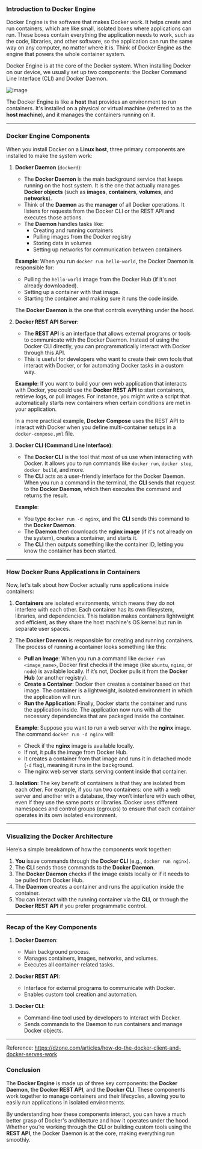 ### Introduction to Docker Engine

Docker Engine is the software that makes Docker work. It helps create and run containers, which are like small, isolated boxes where applications can run. These boxes contain everything the application needs to work, such as the code, libraries, and other software, so the application can run the same way on any computer, no matter where it is. Think of Docker Engine as the engine that powers the whole container system.

Docker Engine is at the core of the Docker system. When installing Docker on our device, we usually set up two components: the Docker Command Line Interface (CLI) and Docker Daemon.

![image](https://github.com/user-attachments/assets/e565f399-b4e7-4d89-93fb-e119adf904d8)

The Docker Engine is like a **host** that provides an environment to run containers. It's installed on a physical or virtual machine (referred to as the **host machine**), and it manages the containers running on it.

---
### Docker Engine Components

When you install Docker on a **Linux host**, three primary components are installed to make the system work:

1. **Docker Daemon** (`dockerd`):
   - The **Docker Daemon** is the main background service that keeps running on the host system. It is the one that actually manages **Docker objects** (such as **images**, **containers**, **volumes**, and **networks**).
   - Think of the **Daemon** as the **manager** of all Docker operations. It listens for requests from the Docker CLI or the REST API and executes those actions.
   - The **Daemon** handles tasks like:
     - Creating and running containers
     - Pulling images from the Docker registry
     - Storing data in volumes
     - Setting up networks for communication between containers

   **Example**:
   When you run `docker run hello-world`, the Docker Daemon is responsible for:
   - Pulling the `hello-world` image from the Docker Hub (if it's not already downloaded).
   - Setting up a container with that image.
   - Starting the container and making sure it runs the code inside.

   The **Docker Daemon** is the one that controls everything under the hood.

2. **Docker REST API Server**:
   - The **REST API** is an interface that allows external programs or tools to communicate with the Docker Daemon. Instead of using the Docker CLI directly, you can programmatically interact with Docker through this API.
   - This is useful for developers who want to create their own tools that interact with Docker, or for automating Docker tasks in a custom way.

   **Example**:
   If you want to build your own web application that interacts with Docker, you could use the **Docker REST API** to start containers, retrieve logs, or pull images. For instance, you might write a script that automatically starts new containers when certain conditions are met in your application.

   In a more practical example, **Docker Compose** uses the REST API to interact with Docker when you define multi-container setups in a `docker-compose.yml` file.

3. **Docker CLI (Command Line Interface)**:
   - The **Docker CLI** is the tool that most of us use when interacting with Docker. It allows you to run commands like `docker run`, `docker stop`, `docker build`, and more.
   - The **CLI** acts as a user-friendly interface for the Docker Daemon. When you run a command in the terminal, the **CLI** sends that request to the **Docker Daemon**, which then executes the command and returns the result.

   **Example**:
   - You type `docker run -d nginx`, and the **CLI** sends this command to the **Docker Daemon**.
   - The **Daemon** then downloads the **nginx image** (if it's not already on the system), creates a container, and starts it.
   - The **CLI** then outputs something like the container ID, letting you know the container has been started.

---

### How Docker Runs Applications in Containers

Now, let's talk about how Docker actually runs applications inside containers:

1. **Containers** are isolated environments, which means they do not interfere with each other. Each container has its own filesystem, libraries, and dependencies. This isolation makes containers lightweight and efficient, as they share the host machine's OS kernel but run in separate user spaces.

2. The **Docker Daemon** is responsible for creating and running containers. The process of running a container looks something like this:
   - **Pull an Image**: When you run a command like `docker run <image_name>`, Docker first checks if the image (like `ubuntu`, `nginx`, or `node`) is available locally. If it’s not, Docker pulls it from the **Docker Hub** (or another registry).
   - **Create a Container**: Docker then creates a container based on that image. The container is a lightweight, isolated environment in which the application will run.
   - **Run the Application**: Finally, Docker starts the container and runs the application inside. The application now runs with all the necessary dependencies that are packaged inside the container.

   **Example**:
   Suppose you want to run a web server with the **nginx** image. The command `docker run -d nginx` will:
   - Check if the **nginx** image is available locally.
   - If not, it pulls the image from Docker Hub.
   - It creates a container from that image and runs it in detached mode (`-d` flag), meaning it runs in the background.
   - The nginx web server starts serving content inside that container.

3. **Isolation**: The key benefit of containers is that they are isolated from each other. For example, if you run two containers: one with a web server and another with a database, they won’t interfere with each other, even if they use the same ports or libraries. Docker uses different namespaces and control groups (cgroups) to ensure that each container operates in its own isolated environment.

---

### Visualizing the Docker Architecture

Here’s a simple breakdown of how the components work together:

1. **You** issue commands through the **Docker CLI** (e.g., `docker run nginx`).
2. The **CLI** sends those commands to the **Docker Daemon**.
3. The **Docker Daemon** checks if the image exists locally or if it needs to be pulled from Docker Hub.
4. The **Daemon** creates a container and runs the application inside the container.
5. You can interact with the running container via the **CLI**, or through the **Docker REST API** if you prefer programmatic control.

---

### Recap of the Key Components

1. **Docker Daemon**:
   - Main background process.
   - Manages containers, images, networks, and volumes.
   - Executes all container-related tasks.

2. **Docker REST API**:
   - Interface for external programs to communicate with Docker.
   - Enables custom tool creation and automation.

3. **Docker CLI**:
   - Command-line tool used by developers to interact with Docker.
   - Sends commands to the Daemon to run containers and manage Docker objects.

---

Reference: https://dzone.com/articles/how-do-the-docker-client-and-docker-serves-work 
### Conclusion

The **Docker Engine** is made up of three key components: the **Docker Daemon**, the **Docker REST API**, and the **Docker CLI**. These components work together to manage containers and their lifecycles, allowing you to easily run applications in isolated environments.

By understanding how these components interact, you can have a much better grasp of Docker's architecture and how it operates under the hood. Whether you’re working through the **CLI** or building custom tools using the **REST API**, the Docker Daemon is at the core, making everything run smoothly.
